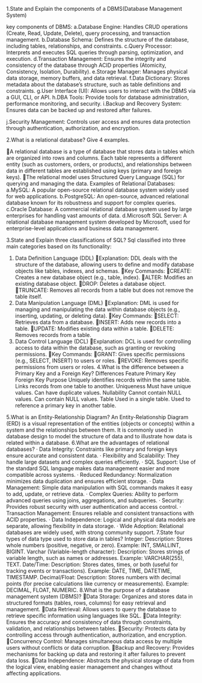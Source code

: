 1.State and Explain the components of a DBMS(Database Management System)

key components  of DBMS:
a.Database Engine: Handles CRUD operations (Create, Read, Update, Delete), query processing, and transaction management.
b.Database Schema: Defines the structure of the database, including tables, relationships, and constraints.
c.Query Processor: Interprets and executes SQL queries through parsing, optimization, and execution.
d.Transaction Management: Ensures the integrity and consistency of the database through ACID properties (Atomicity, Consistency, Isolation, Durability).
e.Storage Manager: Manages physical data storage, memory buffers, and data retrieval.
f.Data Dictionary: Stores metadata about the database’s structure, such as table definitions and constraints.
g.User Interface (UI): Allows users to interact with the DBMS via a GUI, CLI, or API.
h.DBA Tools: Provide tools for database administration, performance monitoring, and security.
i.Backup and Recovery System: Ensures data can be backed up and restored after failures.

j.Security Management: Controls user access and ensures data protection through authentication, authorization, and encryption.

2.What is a relational database? Give 4 examples.

A relational database is a type of database that stores data in tables which are organized into rows and columns. Each table represents a different entity (such as customers, orders, or products), and relationships between data in different tables are established using keys (primary and foreign keys).
The relational model uses Structured Query Language (SQL) for querying and managing the data.
Examples of Relational Databases:
a.MySQL: A popular open-source relational database system widely used for web applications.
b.PostgreSQL: An open-source, advanced relational database known for its robustness and support for complex queries.
c.Oracle Database: A commercial relational database system used by large enterprises for handling vast amounts of data.
d.Microsoft SQL Server: A relational database management system developed by Microsoft, used for enterprise-level applications and business data management.

3.State and Explain three classifications of SQL?
Sql classified into three main categories based on its functionality:
1. Data Definition Language (DDL)
Explanation: DDL deals with the structure of the database, allowing users to define and modify database objects like tables, indexes, and schemas.
Key Commands:
CREATE: Creates a new database object (e.g., table, index).
ALTER: Modifies an existing database object.
DROP: Deletes a database object.
TRUNCATE: Removes all records from a table but does not remove the table itself.
2. Data Manipulation Language (DML)
Explanation: DML is used for managing and manipulating the data within database objects (e.g., inserting, updating, or deleting data).
Key Commands:
SELECT: Retrieves data from a database.
INSERT: Adds new records into a table.
UPDATE: Modifies existing data within a table.
DELETE: Removes records from a table.
3. Data Control Language (DCL)
Explanation: DCL is used for controlling access to data within the database, such as granting or revoking permissions.
Key Commands:
GRANT: Gives specific permissions (e.g., SELECT, INSERT) to users or roles.
REVOKE: Removes specific permissions from users or roles.
4.What is the difference between a Primary Key and a Foreign Key?
Differences
Feature	Primary Key	Foreign Key
Purpose	Uniquely identifies records within the same table.	Links records from one table to another.
Uniqueness	Must have unique values.	Can have duplicate values.
Nullability	Cannot contain NULL values.	Can contain NULL values.
Table	Used in a single table.	Used to reference a primary key in another table.

5.What is an Entity-Relationship Diagram?
An Entity-Relationship Diagram (ERD) is a visual representation of the entities (objects or concepts) within a system and the relationships between them. It is commonly used in database design to model the structure of data and to illustrate how data is related within a database.
6.What are the advantages of relational databases?
·  Data Integrity: Constraints like primary and foreign keys ensure accurate and consistent data.
·  Flexibility and Scalability: They handle large datasets and complex queries efficiently.
·  SQL Support: Use of the standard SQL language makes data management easier and more compatible across systems.
·  Reduced Redundancy: Normalization minimizes data duplication and ensures efficient storage.
·  Data Management: Simple data manipulation with SQL commands makes it easy to add, update, or retrieve data.
·  Complex Queries: Ability to perform advanced queries using joins, aggregations, and subqueries.
·  Security: Provides robust security with user authentication and access control.
·  Transaction Management: Ensures reliable and consistent transactions with ACID properties.
·  Data Independence: Logical and physical data models are separate, allowing flexibility in data storage.
·  Wide Adoption: Relational databases are widely used, with strong community support.
7.State four types of data type used to store data in tables?
  Integer: Description: Stores whole numbers (positive, negative, or zero).
Example: INT, SMALLINT, BIGINT.
 Varchar (Variable-length character):  Description: Stores strings of variable length, such as names or addresses.
Example: VARCHAR(255), TEXT.
Date/Time:  Description: Stores dates, times, or both (useful for tracking events or transactions).
Example: DATE, TIME, DATETIME, TIMESTAMP.
 Decimal/Float:  Description: Stores numbers with decimal points (for precise calculations like currency or measurements).
Example: DECIMAL, FLOAT, NUMERIC.
8.What is the purpose of a database management system (DBMS)?
Data Storage: Organizes and stores data in structured formats (tables, rows, columns) for easy retrieval and management.
Data Retrieval: Allows users to query the database to retrieve specific information using languages like SQL.
Data Integrity: Ensures the accuracy and consistency of data through constraints, validation, and relationships between tables.
Security: Protects data by controlling access through authentication, authorization, and encryption.
Concurrency Control: Manages simultaneous data access by multiple users without conflicts or data corruption.
Backup and Recovery: Provides mechanisms for backing up data and restoring it after failures to prevent data loss.
Data Independence: Abstracts the physical storage of data from the logical view, enabling easier management and changes without affecting applications.
